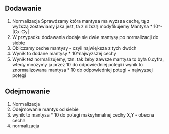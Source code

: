 ## Dodawanie
1. Normalizacja
	Sprawdzamy która mantysa ma wyższa cechę, tą z wyższą zostawiamy jaka jest, ta z niższą modyfikujemy Mantysa * 10^-|Cx-Cy|
2. W przypadku dodawania dodaje sie dwie mantysy po normalizacji do siebie
3. Obliczamy ceche mantysy - czyli największa z tych dwóch
4. Wynik to dodane mantysy * 10^najwyzszej cechy
5. Wynik też normalizujemy, tzn. tak żeby zawsze mantysa to była 0.cyfra, wtedy mnozymy ja przez 10 do odpowiedniej potegi i wynik to znormalizowana mantysa * 10 do odpowiedniej potegi + najwyzsej potegi

## Odejmowanie
1. Normalizacja
2. Odejmowanie mantys od siebie
3. wynik to mantysa * 10 do potegi maksyhmalnej cechy X,Y - obecna cecha
4. normalizacja
